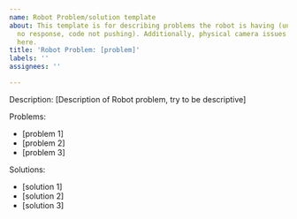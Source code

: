 ```yaml
---
name: Robot Problem/solution template
about: This template is for describing problems the robot is having (unusual movement,
  no response, code not pushing). Additionally, physical camera issues are include
  here.
title: 'Robot Problem: [problem]'
labels: ''
assignees: ''

---
```


Description:
[Description of Robot problem, try to be descriptive]

Problems:
 - [problem 1]
 - [problem 2]
 - [problem 3]

Solutions:
 - [solution 1]
 - [solution 2]
 - [solution 3]

